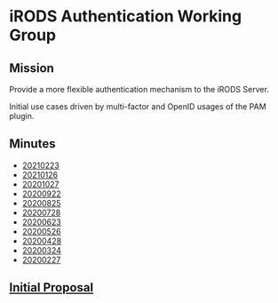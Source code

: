 # iRODS Authentication Working Group

## Mission

Provide a more flexible authentication mechanism to the iRODS Server.

Initial use cases driven by multi-factor and OpenID usages of the PAM plugin.

## Minutes

 - [20210223](20210223-minutes.md)
 - [20210126](20210126-minutes.md)
 - [20201027](20201027-minutes.md)
 - [20200922](20200922-minutes.md)
 - [20200825](20200825-minutes.md)
 - [20200728](20200728-minutes.md)
 - [20200623](20200623-minutes.md)
 - [20200526](20200526-minutes.md)
 - [20200428](20200428-minutes.md)
 - [20200324](20200324-minutes.md)
 - [20200227](20200227-minutes.md)

## [Initial Proposal](20200224-surf-flexible_pam_support.pdf)
